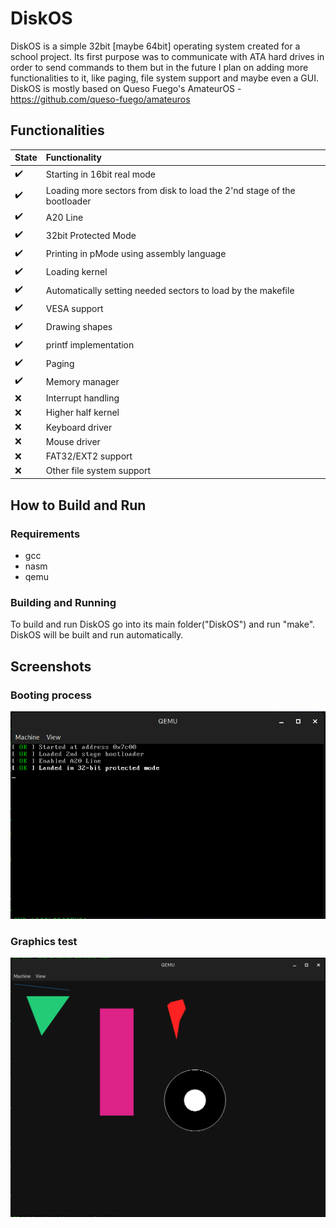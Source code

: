 # DiskOS
DiskOS is a simple 32bit [maybe 64bit] operating system created for a school project. Its first purpose was to communicate with ATA hard drives in order to send commands to them but in the future I plan on adding more functionalities to it, like paging, file system support and maybe even a GUI.  
DiskOS is mostly based on Queso Fuego's AmateurOS - https://github.com/queso-fuego/amateuros
## Functionalities
|State|Functionality
:------------ | :-------------
:heavy_check_mark: | Starting in 16bit real mode  
:heavy_check_mark: | Loading more sectors from disk to load the 2'nd stage of the bootloader  
:heavy_check_mark: | A20 Line  
:heavy_check_mark: | 32bit Protected Mode  
:heavy_check_mark: | Printing in pMode using assembly language
:heavy_check_mark: | Loading kernel
:heavy_check_mark: | Automatically setting needed sectors to load by the makefile
:heavy_check_mark: | VESA support
:heavy_check_mark: | Drawing shapes
:heavy_check_mark: | printf implementation
:heavy_check_mark: | Paging
:heavy_check_mark: | Memory manager
:x: | Interrupt handling
:x: | Higher half kernel
:x: | Keyboard driver
:x: | Mouse driver
:x: | FAT32/EXT2 support
:x: | Other file system support
## How to Build and Run
### Requirements
* gcc
* nasm
* qemu
### Building and Running
To build and run DiskOS go into its main folder("DiskOS") and run "make".  
DiskOS will be built and run automatically.
## Screenshots
### Booting process
![Screenshoot 1 - Booting process](./screenshots/scr1.png)
### Graphics test
![Screenshoot 2 - Graphics test](./screenshots/scr2.png)
